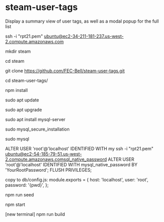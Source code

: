 # steam-user-tags
Display a summary view of user tags, as well as a modal popup for the full list



ssh -i "rpt21.pem" ubuntu@ec2-34-211-181-237.us-west-2.compute.amazonaws.com

mkdir steam

cd steam

git clone https://github.com/FEC-Bell/steam-user-tags.git

cd steam-user-tags/

npm install

sudo apt update

sudo apt upgrade

sudo apt install mysql-server

sudo mysql_secure_installation

sudo mysql

ALTER USER 'root'@'localhost' IDENTIFIED WITH my
ssh -i "rpt21.pem" ubuntu@ec2-54-185-79-51.us-west-2.compute.amazonaws.comsql_native_password 
ALTER USER 'root'@'localhost' IDENTIFIED WITH mysql_native_password BY 'YourRootPassword';
FLUSH PRIVILEGES;

copy to db/config.js:
module.exports = {
  host: 'localhost',
  user: 'root',
  password: '{pwd}',
};

npm run seed

npm start

[new terminal] npm run build
